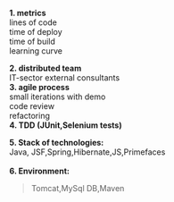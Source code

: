 **1. metrics**<br>
lines of code<br>
time of deploy<br>
time of build<br>
learning curve<br>

<b>2. distributed team</b><br>
IT-sector external consultants<br>
<b>3. agile process</b><br>
small iterations with demo<br>
code review<br>
refactoring<br>
<b>4. TDD (JUnit,Selenium tests)</b>

<b>5. Stack of technologies:</b><br>
Java, JSF,Spring,Hibernate,JS,Primefaces<br>
<br>
<b>6. Environment:</b><br>
<blockquote>Tomcat,MySql DB,Maven